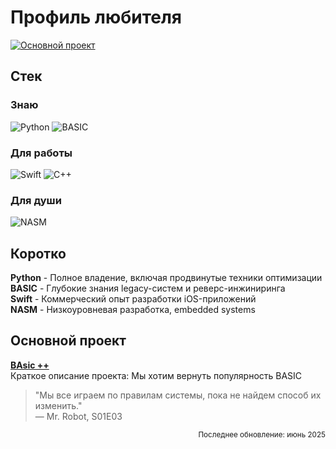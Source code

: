 # Профиль любителя

[![Основной проект](https://img.shields.io/badge/Перейти_к_проекту-0066CC?style=for-the-badge&logo=google-chrome&logoColor=white)](https://basicpp.netlify.app/)

## Стек

### Знаю
<div align="left">
  <img src="https://img.shields.io/badge/Python-3776AB?logo=python&logoColor=white" alt="Python" title="100% владения">
  <img src="https://img.shields.io/badge/BASIC-FF6600?logoColor=white" alt="BASIC" title="100% владения">
</div>

### Для работы
<div align="left">
  <img src="https://img.shields.io/badge/Swift-F05138?logo=swift&logoColor=white" alt="Swift">
  <img src="https://img.shields.io/badge/C++-00599C?logo=c%2B%2B&logoColor=white" alt="C++">
</div>

### Для души
<div align="left">
  <img src="https://img.shields.io/badge/NASM-8B0000?logo=assemblyscript&logoColor=white" alt="NASM">
</div>

## Коротко

**Python** - Полное владение, включая продвинутые техники оптимизации  
**BASIC** - Глубокие знания legacy-систем и реверс-инжиниринга  
**Swift** - Коммерческий опыт разработки iOS-приложений   
**NASM** - Низкоуровневая разработка, embedded systems  

## Основной проект

**[BAsic ++](https://basicpp.netlify.app/)**  
Краткое описание проекта: Мы хотим вернуть популярность BASIC

> "Мы все играем по правилам системы, пока не найдем способ их изменить."  
> — Mr. Robot, S01E03

<div align="right">
  <sup>Последнее обновление: июнь 2025</sup>
</div>
